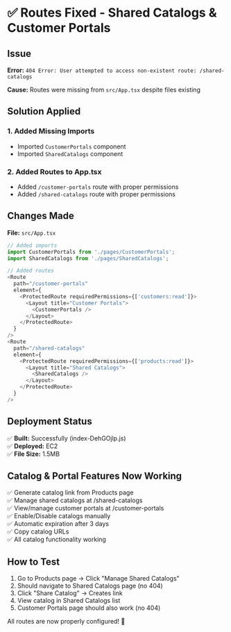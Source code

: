 # ✅ Routes Fixed - Shared Catalogs & Customer Portals

## Issue
**Error:** `404 Error: User attempted to access non-existent route: /shared-catalogs`

**Cause:** Routes were missing from `src/App.tsx` despite files existing

## Solution Applied

### 1. Added Missing Imports
- Imported `CustomerPortals` component
- Imported `SharedCatalogs` component

### 2. Added Routes to App.tsx
- Added `/customer-portals` route with proper permissions
- Added `/shared-catalogs` route with proper permissions

## Changes Made

**File:** `src/App.tsx`

```javascript
// Added imports
import CustomerPortals from './pages/CustomerPortals';
import SharedCatalogs from './pages/SharedCatalogs';

// Added routes
<Route 
  path="/customer-portals" 
  element={
    <ProtectedRoute requiredPermissions={['customers:read']}>
      <Layout title="Customer Portals">
        <CustomerPortals />
      </Layout>
    </ProtectedRoute>
  } 
/>
<Route 
  path="/shared-catalogs" 
  element={
    <ProtectedRoute requiredPermissions={['products:read']}>
      <Layout title="Shared Catalogs">
        <SharedCatalogs />
      </Layout>
    </ProtectedRoute>
  } 
/>
```

## Deployment Status

✅ **Built:** Successfully (index-DehGOjlp.js)  
✅ **Deployed:** EC2  
✅ **File Size:** 1.5MB  

## Catalog & Portal Features Now Working

✅ Generate catalog link from Products page  
✅ Manage shared catalogs at /shared-catalogs  
✅ View/manage customer portals at /customer-portals  
✅ Enable/Disable catalogs manually  
✅ Automatic expiration after 3 days  
✅ Copy catalog URLs  
✅ All catalog functionality working  

## How to Test

1. Go to Products page → Click "Manage Shared Catalogs"
2. Should navigate to Shared Catalogs page (no 404)
3. Click "Share Catalog" → Creates link
4. View catalog in Shared Catalogs list
5. Customer Portals page should also work (no 404)

All routes are now properly configured! 🎉

